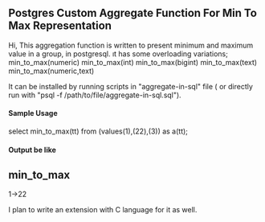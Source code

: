 ## Postgres Custom Aggregate Function For Min To Max Representation

Hi, 
This aggregation function is written to present minimum and maximum value in a group, in postgresql.
ıt has some overloading variations;
min_to_max(numeric)
min_to_max(int)
min_to_max(bigint)
min_to_max(text)
min_to_max(numeric,text)

It can be installed by running scripts in "aggregate-in-sql" file ( or directly run with "psql -f /path/to/file/aggregate-in-sql.sql").

#### Sample Usage
select min_to_max(tt) from (values(1),(22),(3)) as a(tt);

#### Output be like 

min_to_max
------------
 1->22

I plan to write an extension with C language for it as well. 
